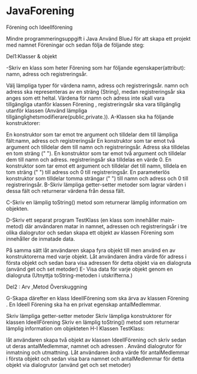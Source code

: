 # JavaForening
Förening och Ideellförening


Mindre programmeringsuppgift i Java
Använd BlueJ för att skapa ett projekt med namnet Föreningar och sedan följa de följande steg:

Del1:Klasser & objekt

-Skriv en klass som heter Förening som har följande egenskaper(attribut): namn, adress och registreringsår.

Välj lämpliga typer för värdena namn, adress och registreringsår. namn och adress ska representeras av en sträng (String), medan registreringsår ska anges som ett heltal.
Värdena för namn och adress inte skall vara tillgängliga utanför klassen Förening , registreringsår ska vara tillgänglig utanför klassen (Använd lämpliga tillgänglighetsmodifierare(public,private.)).
 A-Klassen ska ha följande konstruktorer:

En konstruktor som tar emot tre argument och tilldelar dem till lämpliga fält:namn, adress och registreringsår
En konstruktor som tar emot två argument och tilldelar dem till namn och registreringsår. Adress ska tilldelas en tom sträng (" ").
En konstruktor som tar emot två argument och tilldelar dem till namn och adress.  registreringsår ska tilldelas en värde 0.
En konstruktor som tar emot ett argument och tilldelar det till namn, tilldela en tom sträng (" ") till adress och 0 till registreringsår.
En parameterlös konstruktor som tilldelar tomma strängar (" ") till namn och adress och 0 till registreringsår.
B-Skriv lämpliga getter-setter metoder som lagrar värden i dessa fält och returnerar värdena från dessa fält.

C-Skriv en lämplig toString() metod som returnerar lämplig information om objekten.

D-Skriv ett separat program TestKlass (en klass som innehåller main-metod) där användaren matar in namnet, adressen och registreringsår i tre olika dialogrutor och sedan skapa ett objekt av klassen Förening som innehåller de inmatade data. 

På samma sätt låt användaren skapa fyra objekt till men använd en av konstruktorerna med varje objekt.
Låt användaren ändra värde för adress i första objekt och sedan bara visa adressen för detta objekt via en dialogruta (använd get och set metoder)
E- Visa data för varje objekt genom en dialogruta (Utnyttja toString-metoden i utskrifterna.)

Del2 : Arv ,Metod Överskuggning

G-Skapa därefter en klass IdeellFörening som ska ärva av klassen Förening . En Ideell Förening ska ha en privat egenskap antalMedlemmar.

Skriv lämpliga getter-setter metoder
Skriv lämpliga konstruktorer för klassen IdeellFörening
Skriv en lämplig toString() metod som returnerar lämplig information om objekteten
H-I Klassen TestKlass:

låt användaren skapa två objekt av klassen IdeellFörening och skriv sedan ut deras antalMedlemmar, namnet och adressen . Använd dialogrutor för inmatning och utmattning.
Låt användaren ändra värde för antalMedlemmar i första objekt och sedan visa bara namnet och antalMedlemmar för detta objekt via dialogrutor (använd get och set metoder)
 
